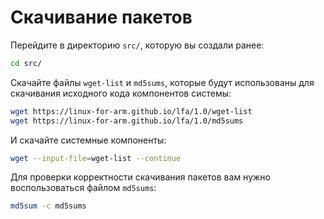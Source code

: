 # Скачивание пакетов

Перейдите в директорию `src/`, которую вы создали ранее:

```bash
cd src/
```

Скачайте файлы `wget-list` и `md5sums`, которые будут использованы для скачивания исходного кода компонентов системы:

```bash
wget https://linux-for-arm.github.io/lfa/1.0/wget-list
wget https://linux-for-arm.github.io/lfa/1.0/md5sums
```

И скачайте системные компоненты:

```bash
wget --input-file=wget-list --continue
```

Для проверки корректности скачивания пакетов вам нужно воспользоваться файлом `md5sums`:

```bash
md5sum -c md5sums
```
